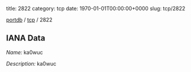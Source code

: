 title: 2822
category: tcp
date: 1970-01-01T00:00:00+0000
slug: tcp/2822

[portdb](/) / [tcp](/category/tcp.html) / 2822


## IANA Data

_Name:_ ka0wuc

_Description:_ ka0wuc

